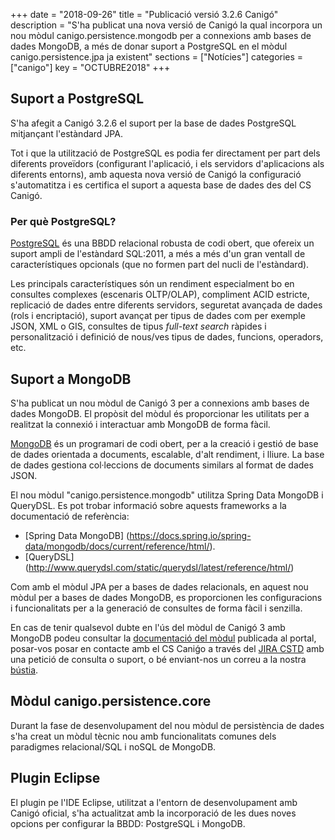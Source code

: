 +++
date        = "2018-09-26"
title       = "Publicació versió 3.2.6 Canigó"
description = "S'ha publicat una nova versió de Canigó la qual incorpora un nou mòdul canigo.persistence.mongodb per a connexions amb bases de dades MongoDB, a més de donar suport a PostgreSQL en el mòdul canigo.persistence.jpa ja existent"
sections    = ["Notícies"]
categories  = ["canigo"]
key         = "OCTUBRE2018"
+++

## Suport a PostgreSQL

S'ha afegit a Canigó 3.2.6 el suport per la base de dades PostgreSQL mitjançant l'estàndard JPA.

Tot i que la utilització de PostgreSQL es podia fer directament per part dels diferents proveïdors (configurant l'aplicació, i els servidors d'aplicacions als diferents entorns), amb aquesta nova versió de Canigó la configuració s'automatitza i es certifica el suport a aquesta base de dades des del CS Canigó.

### Per què PostgreSQL?

[PostgreSQL]((https://www.postgresql.org/)) és una BBDD relacional robusta de codi obert, que ofereix un suport ampli de l'estàndard SQL:2011, a més a més d'un gran ventall de característiques opcionals (que no formen part del nucli de l'estàndard).

Les principals característiques són un rendiment especialment bo en consultes complexes (escenaris OLTP/OLAP), compliment ACID estricte, replicació de dades entre diferents servidors, seguretat avançada de dades (rols i encriptació), suport avançat per tipus de dades com per exemple JSON, XML o GIS, consultes de tipus _full-text search_ ràpides i personalització i definició de nous/ves tipus de dades, funcions, operadors, etc.

## Suport a MongoDB

S'ha publicat un nou mòdul de Canigó 3 per a connexions amb bases de dades MongoDB. El propòsit del mòdul és proporcionar les utilitats per a realitzat la connexió i interactuar amb MongoDB de forma fàcil.

[MongoDB](https://www.mongodb.com/) és un programari de codi obert, per a la creació i gestió de base de dades orientada a documents, escalable, d'alt rendiment, i lliure. La base de dades gestiona col·leccions de documents similars al format de dades JSON.

El nou mòdul "canigo.persistence.mongodb" utilitza Spring Data MongoDB i QueryDSL. Es pot trobar informació sobre aquests frameworks a la documentació de referència:

* [Spring Data MongoDB] (https://docs.spring.io/spring-data/mongodb/docs/current/reference/html/). 
* [QueryDSL] (http://www.querydsl.com/static/querydsl/latest/reference/html/)

Com amb el mòdul JPA per a bases de dades relacionals, en aquest nou mòdul per a bases de dades MongoDB, es proporcionen les configuracions i funcionalitats per a la generació de consultes de forma fàcil i senzilla.

En cas de tenir qualsevol dubte en l'ús del mòdul de Canigó 3 amb MongoDB podeu consultar la [documentació del mòdul](https://canigo.ctti.gencat.cat/canigo-documentacio-versions-3x-core/modul-mongodb) publicada al portal, posar-vos posar en contacte amb el CS Caniǵo a través del [JIRA CSTD](https://cstd.ctti.gencat.cat/jiracstd/CAN) amb una petició de consulta o suport, o bé enviant-nos un correu a la nostra [bústia](mailto:oficina-tecnica.canigo.ctti@gencat.cat).

## Mòdul canigo.persistence.core

Durant la fase de desenvolupament del nou mòdul  de persistència de dades s'ha creat un mòdul tècnic nou amb funcionalitats comunes dels paradigmes relacional/SQL i noSQL de MongoDB.

## Plugin Eclipse

El plugin pe l'IDE Eclipse, utilitzat a l'entorn de desenvolupament amb Canigó oficial, s'ha actualitzat amb la incorporació de les dues noves opcions per configurar la BBDD: PostgreSQL i MongoDB.

